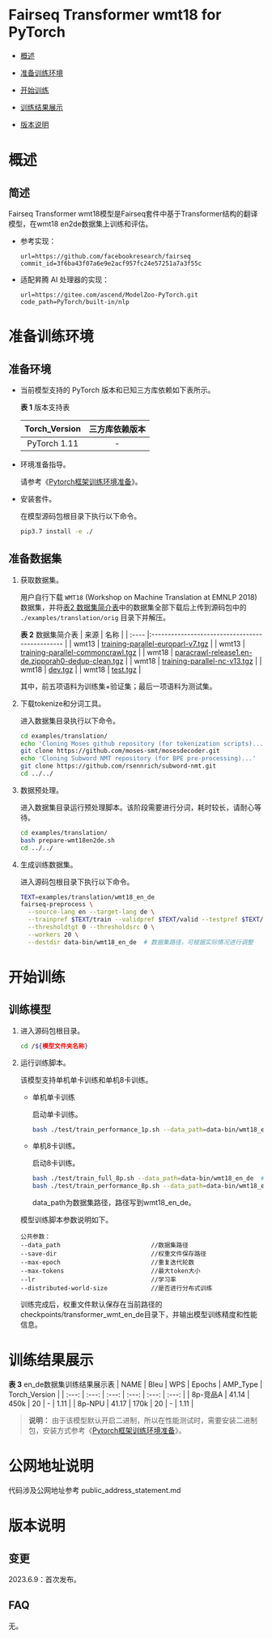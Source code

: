 # Fairseq Transformer wmt18 for PyTorch

- [概述](概述.md)

- [准备训练环境](准备训练环境.md)

- [开始训练](开始训练.md)

- [训练结果展示](训练结果展示.md)

- [版本说明](版本说明.md)


# 概述

## 简述

Fairseq Transformer wmt18模型是Fairseq套件中基于Transformer结构的翻译模型，在wmt18 en2de数据集上训练和评估。

- 参考实现：

  ```
  url=https://github.com/facebookresearch/fairseq
  commit_id=3f6ba43f07a6e9e2acf957fc24e57251a7a3f55c
  ```

- 适配昇腾 AI 处理器的实现：

  ```
  url=https://gitee.com/ascend/ModelZoo-PyTorch.git
  code_path=PyTorch/built-in/nlp
  ```


# 准备训练环境

## 准备环境

- 当前模型支持的 PyTorch 版本和已知三方库依赖如下表所示。

  **表 1**  版本支持表

  | Torch_Version      | 三方库依赖版本                                 |
  | :--------: | :----------------------------------------------------------: |
  | PyTorch 1.11 | - |

- 环境准备指导。

  请参考《[Pytorch框架训练环境准备](https://www.hiascend.com/document/detail/zh/ModelZoo/pytorchframework/ptes)》。

- 安装套件。

  在模型源码包根目录下执行以下命令。
  ```bash
  pip3.7 install -e ./ 
  ```


## 准备数据集

1. 获取数据集。
  
    用户自行下载 `WMT18` (Workshop on Machine Translation at EMNLP 2018)数据集，并将[表2 数据集简介表](表2)中的数据集全部下载后上传到源码包中的 `./examples/translation/orig` 目录下并解压。

    **表 2**  数据集简介表
    | 来源  | 名称                                             |
    | :---- |:----------------------------------------------- |
    | wmt13 | [training-parallel-europarl-v7.tgz](http://statmt.org/wmt13/training-parallel-europarl-v7.tgz) |
    | wmt13 | [training-parallel-commoncrawl.tgz](http://statmt.org/wmt13/training-parallel-commoncrawl.tgz) |
    | wmt18 | [paracrawl-release1.en-de.zipporah0-dedup-clean.tgz](https://s3.amazonaws.com/web-language-models/paracrawl/release1/paracrawl-release1.en-de.zipporah0-dedup-clean.tgz) |
    | wmt18 | [training-parallel-nc-v13.tgz](http://data.statmt.org/wmt18/translation-task/training-parallel-nc-v13.tgz) |
    | wmt18 | [dev.tgz](http://data.statmt.org/wmt18/translation-task/dev.tgz) |
    | wmt18 | [test.tgz](http://data.statmt.org/wmt18/translation-task/test.tgz) |

    其中，前五项语料为训练集+验证集；最后一项语料为测试集。

2. 下载tokenize和分词工具。

    进入数据集目录执行以下命令。
    ```bash
    cd examples/translation/
    echo 'Cloning Moses github repository (for tokenization scripts)...'
    git clone https://github.com/moses-smt/mosesdecoder.git
    echo 'Cloning Subword NMT repository (for BPE pre-processing)...'
    git clone https://github.com/rsennrich/subword-nmt.git
    cd ../../
    ```

2. 数据预处理。

    进入数据集目录运行预处理脚本。该阶段需要进行分词，耗时较长，请耐心等待。
    ```bash
    cd examples/translation/
    bash prepare-wmt18en2de.sh
    cd ../../
    ```

3. 生成训练数据集。
  
    进入源码包根目录下执行以下命令。
    ```bash
    TEXT=examples/translation/wmt18_en_de
    fairseq-preprocess \
      --source-lang en --target-lang de \
      --trainpref $TEXT/train --validpref $TEXT/valid --testpref $TEXT/test \
      --thresholdtgt 0 --thresholdsrc 0 \
      --workers 20 \
      --destdir data-bin/wmt18_en_de  # 数据集路径，可根据实际情况进行调整
    ```

# 开始训练

## 训练模型

1. 进入源码包根目录。

   ```bash
   cd /${模型文件夹名称}
   ```

2. 运行训练脚本。

    该模型支持单机单卡训练和单机8卡训练。

    - 单机单卡训练

      启动单卡训练。

      ```bash
      bash ./test/train_performance_1p.sh --data_path=data-bin/wmt18_en_de  # 单卡性能
      ```

    - 单机8卡训练。

      启动8卡训练。

      ```bash
      bash ./test/train_full_8p.sh --data_path=data-bin/wmt18_en_de  # 8卡精度
      bash ./test/train_performance_8p.sh --data_path=data-bin/wmt18_en_de  # 8卡性能
      ```

      data_path为数据集路径，路径写到wmt18_en_de。

    
    模型训练脚本参数说明如下。

    ```
    公共参数：
    --data_path                         //数据集路径
    --save-dir                          //权重文件保存路径
    --max-epoch                         //重复迭代轮数
    --max-tokens                        //最大token大小
    --lr                                //学习率
    --distributed-world-size            //是否进行分布式训练
    ```
    
    训练完成后，权重文件默认保存在当前路径的checkpoints/transformer_wmt_en_de目录下，并输出模型训练精度和性能信息。

# 训练结果展示

**表 3**  en_de数据集训练结果展示表
| NAME  | Bleu  | WPS  | Epochs | AMP_Type | Torch_Version |
| :---: | :---: | :---: | :---: | :---: | :---: |
| 8p-竞品A | 41.14 | 450k | 20 | - | 1.11 |
| 8p-NPU | 41.17 | 170k | 20 | - | 1.11 |

> **说明：** 
   >由于该模型默认开启二进制，所以在性能测试时，需要安装二进制包，安装方式参考《[Pytorch框架训练环境准备](https://www.hiascend.com/document/detail/zh/ModelZoo/pytorchframework/ptes)》。

# 公网地址说明

代码涉及公网地址参考 public_address_statement.md

# 版本说明

## 变更

2023.6.9：首次发布。

## FAQ

无。
